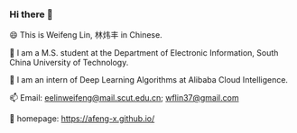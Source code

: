 ### Hi there 👋

😄 This is Weifeng Lin, 林炜丰 in Chinese.

🏫 I am a M.S. student at the Department of Electronic Information, South China University of Technology.

🏢 I am an intern of Deep Learning Algorithms at Alibaba Cloud Intelligence.

📫 Email: eelinweifeng@mail.scut.edu.cn; wflin37@gmail.com

📖 homepage: https://afeng-x.github.io/


<!--
🤔 I am currently looking for a PhD program in the field of computer vision. If you have any openings and are interested in recruiting, please feel free to contact me.👏
-->
<!--
Here are some ideas to get you started:

- 🔭 I’m currently working on ...
- 🌱 I’m currently learning ...
- 👯 I’m looking to collaborate on ...
- 🤔 I’m looking for help with ...
- 💬 Ask me about ...
- 📫 How to reach me: ...
- 😄 Pronouns: ...
- ⚡ Fun fact: ...
-->
